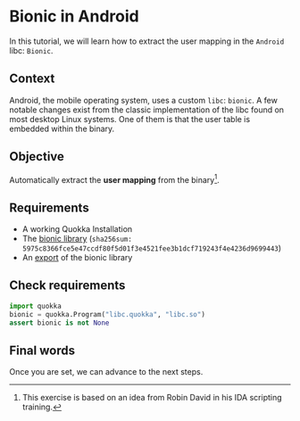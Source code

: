 # Bionic in Android

In this tutorial, we will learn how to extract the user mapping in the `Android` libc: `Bionic`.

## Context

Android, the mobile operating system, uses a custom `libc`: `bionic`. A few notable changes exist from the classic 
implementation of the libc found on most desktop Linux systems. One of them is that the user table is embedded within
the binary.

## Objective

Automatically extract the **user mapping** from the binary[^1].

## Requirements

* A working Quokka Installation
* The [bionic library](https://raw.githubusercontent.com/quarkslab/quokka/main/docs/tutorials/bionic/samples/libc.so) (`sha256sum: 5975c8366fce5e47ccdf80f5d01f3e4521fee3b1dcf719243f4e4236d9699443`)
* An [export](https://raw.githubusercontent.com/quarkslab/quokka/main/docs/tutorials/bionic/samples/libc.quokka) of the bionic library

## Check requirements

```python
import quokka
bionic = quokka.Program("libc.quokka", "libc.so")
assert bionic is not None
```

## Final words

Once you are set, we can advance to the next steps.

[^1]:
    This exercise is based on an idea from Robin David in his IDA scripting training.